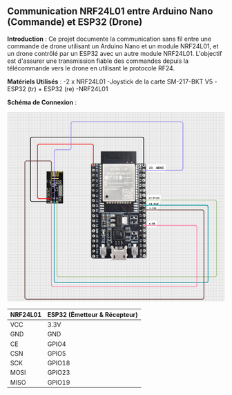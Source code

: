 ## Communication NRF24L01 entre Arduino Nano (Commande) et ESP32 (Drone)

**Introduction** : 
Ce projet documente la communication sans fil entre une commande de drone utilisant un Arduino Nano et un module NRF24L01, et un drone contrôlé par un ESP32 avec un autre module NRF24L01. L'objectif est d'assurer une transmission fiable des commandes depuis la télécommande vers le drone en utilisant le protocole RF24.

**Matériels Utilisés** :
-2 x NRF24L01
-Joystick de la carte SM-217-BKT V5
-ESP32 (tr) + ESP32 (re)
-NRF24L01

**Schéma de Connexion** : 

![Nom de l'image](cablage.png)


| NRF24L01  | ESP32 (Émetteur & Récepteur) |
|-----------|------------------------------|
| VCC       | 3.3V                         |
| GND       | GND                          |
| CE        | GPIO4                        |
| CSN       | GPIO5                        |
| SCK       | GPIO18                        |
| MOSI      | GPIO23                        |
| MISO      | GPIO19                        |



